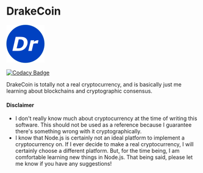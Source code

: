 # DrakeCoin

![DrakeCoin](https://raw.githubusercontent.com/ihatecsv/DrakeCoin/master/drakecoin.png)

[![Codacy Badge](https://api.codacy.com/project/badge/Grade/08bd440505384869b9e5bbe23137a70c)](https://www.codacy.com/app/ihatecsv/DrakeCoin?utm_source=github.com&amp;utm_medium=referral&amp;utm_content=ihatecsv/DrakeCoin&amp;utm_campaign=Badge_Grade)

DrakeCoin is totally not a real cryptocurrency, and is basically just me learning about blockchains and cryptographic consensus.

#### Disclaimer
* I don't really know much about cryptocurrency at the time of writing this software. This should not be used as a reference because I guarantee there's something wrong with it cryptographically.
* I know that Node.js is certainly not an ideal platform to implement a cryptocurrency on. If I ever decide to make a real cryptocurrency, I will certainly choose a different platform. But, for the time being, I am comfortable learning new things in Node.js. That being said, please let me know if you have any suggestions!

